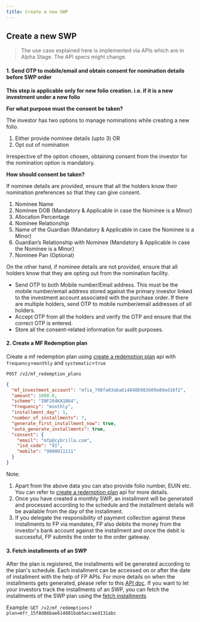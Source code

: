 ```yaml
---
title: Create a new SWP
---
```

## Create a new SWP
> The use case explained here is implemented via APIs which are in Alpha Stage. The API specs might change.

#### 1. Send OTP to mobile/email and obtain consent for nomination details before SWP order

**This step is applicable only for new folio creation. i.e. if it is a new investment under a new folio**

**For what purpose must the consent be taken?**

The investor has two options to manage nominations while creating a new folio.

1.  Either provide nominee details (upto 3) OR
2.  Opt out of nomination

Irrespective of the option chosen, obtaining consent from the investor for the nomination option is mandatory.

**How should consent be taken?**

If nominee details are provided, ensure that all the holders know their nomination preferences so that they can give consent.

1.  Nominee Name
2.  Nominee DOB (Mandatory & Applicable in case the Nominee is a Minor)
3.  Allocation Percentage
4.  Nominee Relationship
5.  Name of the Guardian (Mandatory & Applicable in case the Nominee is a Minor)
6.  Guardian’s Relationship with Nominee (Mandatory & Applicable in case the Nominee is a Minor)
7.  Nominee Pan (Optional)

On the other hand, if nominee details are not provided, ensure that all holders know that they are opting out from the nomination facility.

-   Send OTP to both Mobile number/Email address. This must be the mobile number/email address stored against the primary investor linked to the investment account associated with the purchase order. If there are multiple holders, send OTP to mobile number/email addresses of all holders.
-   Accept OTP from all the holders and verify the OTP and ensure that the correct OTP is entered.
-   Store all the consent-related information for audit purposes.

#### 2. Create a MF Redemption plan

Create a mf redemption plan using [create a redemption plan](https://fintechprimitives.com/docs/api/#create-a-redemption-plan) api with `frequency`=`monthly` and `systematic`=`true`

`POST /v2/mf_redemption_plans`

```json
{
  "mf_investment_account": "mfia_798fa03aba614840b983609e89ed16f2",
  "amount": 1000.0,
  "scheme": "INF204KA1B64",
  "frequency": "monthly",
  "installment_day": 1,
  "number_of_installments": 7,
  "generate_first_installment_now": true,
  "auto_generate_installments": true,
  "consent": {
    "email": "mfp@cybrilla.com",
    "isd_code": "91",
    "mobile": "9000011111"
  }
}
```

Note:

 1. Apart from the above data you can also provide folio number, EUIN etc. You can refer to [create a redemption plan](https://fintechprimitives.com/docs/api/#create-a-redemption-plan) api for more details.
 2. Once you have created a monthly SWP, an installment will be generated and processed according to the schedule and the installment details will be available from the day of the installment.
 3. If you delegate the responsibility of payment collection against these installments to FP via mandates, FP also debits the money from the investor's bank account against the installment and once the debit is successful, FP submits the order to the order gateway.

#### 3. Fetch installments of an SWP

After the plan is registered, the installments will be generated according to the plan's schedule. Each installment can be accessed on or after the date of installment with the help of FP APIs. For more details on when the installments gets generated, please refer to this [API doc](https://fintechprimitives.com/docs/api/#installment-generation). If you want to let your investors track the installments of an SWP, you can fetch the installments of the SWP plan using the [fetch installments](https://fintechprimitives.com/docs/api/#list-all-mf-redemptions)

Example: `GET /v2/mf_redemptions?plan=mfr_15f8d86bae614801bab5accaed131abc`

